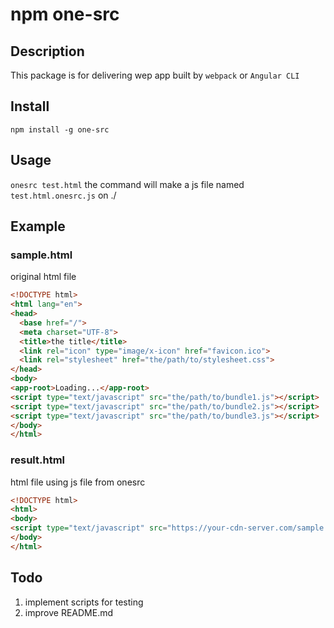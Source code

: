 # npm one-src

## Description
This package is for delivering wep app built by `webpack` or `Angular CLI`
## Install
`npm install -g one-src`

## Usage
`onesrc test.html`
the command will make a js file named `test.html.onesrc.js` on ./

## Example
### sample.html
original html file
```html
<!DOCTYPE html>
<html lang="en">
<head>
  <base href="/">
  <meta charset="UTF-8">
  <title>the title</title>
  <link rel="icon" type="image/x-icon" href="favicon.ico">
  <link rel="stylesheet" href="the/path/to/stylesheet.css">
</head>
<body>
<app-root>Loading...</app-root>
<script type="text/javascript" src="the/path/to/bundle1.js"></script>
<script type="text/javascript" src="the/path/to/bundle2.js"></script>
<script type="text/javascript" src="the/path/to/bundle3.js"></script>
</body>
</html>
```
### result.html
html file using js file from onesrc
```html
<!DOCTYPE html>
<html>
<body>
<script type="text/javascript" src="https://your-cdn-server.com/sample.html.onesrc.js"></script>
</body>
</html>
```

## Todo
1. implement scripts for testing
2. improve README.md